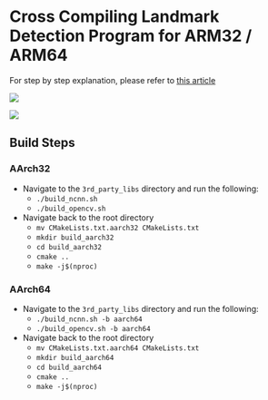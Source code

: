 # Cross Compiling Landmark Detection Program for ARM32 / ARM64

For step by step explanation, please refer to [this article]()

![](https://cdn-images-1.medium.com/max/800/1*_cw6U2HGKpegUW9uPjnfXQ.gif)

![](https://cdn-images-1.medium.com/max/800/1*uUCO35XLs7z--iF9CMXmaw.jpeg)

## Build Steps

### AArch32
* Navigate to the `3rd_party_libs` directory and run the following:
    * `./build_ncnn.sh`
    * `./build_opencv.sh`
* Navigate back to the root directory
    * `mv CMakeLists.txt.aarch32 CMakeLists.txt`
    * `mkdir build_aarch32`
    * `cd build_aarch32`
    * `cmake ..`
    * `make -j$(nproc)`

### AArch64
* Navigate to the `3rd_party_libs` directory and run the following:
    * `./build_ncnn.sh -b aarch64`
    * `./build_opencv.sh -b aarch64`
* Navigate back to the root directory
    * `mv CMakeLists.txt.aarch64 CMakeLists.txt`
    * `mkdir build_aarch64`
    * `cd build_aarch64`
    * `cmake ..`
    * `make -j$(nproc)`